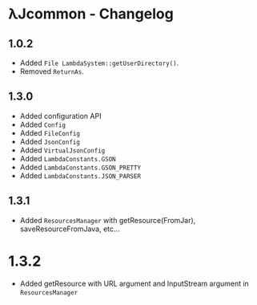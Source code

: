 # λJcommon - Changelog

## 1.0.2

 - Added `File LambdaSystem::getUserDirectory()`.
 - Removed `ReturnAs`.

## 1.3.0

 - Added configuration API
 - Added `Config`
 - Added `FileConfig`
 - Added `JsonConfig`
 - Added `VirtualJsonConfig`
 - Added `LambdaConstants.GSON`
 - Added `LambdaConstants.GSON_PRETTY`
 - Added `LambdaConstants.JSON_PARSER`
 
## 1.3.1

 - Added `ResourcesManager` with getResource(FromJar), saveResourceFromJava, etc...

# 1.3.2

 - Added getResource with URL argument and InputStream argument in `ResourcesManager`
